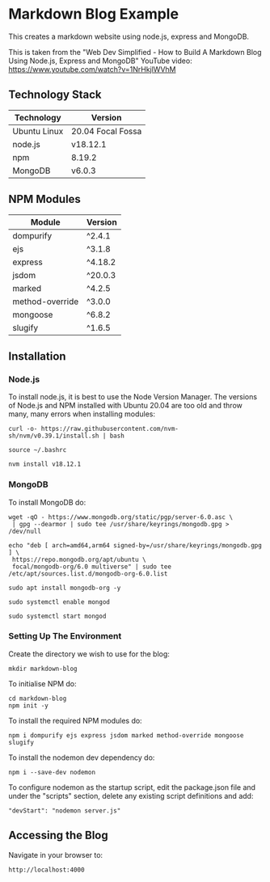 # Markdown Blog Example

This creates a markdown website using node.js, express and MongoDB.

This is taken from the "Web Dev Simplified - How to Build A Markdown Blog Using Node.js, Express and MongoDB" YouTube video: https://www.youtube.com/watch?v=1NrHkjlWVhM

## Technology Stack

| Technology | Version |
|------------|---------|
| Ubuntu Linux | 20.04 Focal Fossa |
| node.js | v18.12.1 |
| npm | 8.19.2 |
| MongoDB | v6.0.3 |

## NPM Modules

| Module | Version |
|--------|---------|
| dompurify | ^2.4.1 |
| ejs | ^3.1.8 |
| express | ^4.18.2 |
| jsdom | ^20.0.3 |
| marked | ^4.2.5 |
| method-override | ^3.0.0 |
| mongoose | ^6.8.2 |
| slugify | ^1.6.5 |

## Installation

### Node.js

To install node.js, it is best to use the Node Version Manager. The versions of Node.js and NPM installed with Ubuntu 20.04 are too old and throw many, many errors when installing modules:

    curl -o- https://raw.githubusercontent.com/nvm-sh/nvm/v0.39.1/install.sh | bash

    source ~/.bashrc

    nvm install v18.12.1

### MongoDB

To install MongoDB do:

    wget -qO - https://www.mongodb.org/static/pgp/server-6.0.asc \
     | gpg --dearmor | sudo tee /usr/share/keyrings/mongodb.gpg > /dev/null

    echo "deb [ arch=amd64,arm64 signed-by=/usr/share/keyrings/mongodb.gpg ] \
     https://repo.mongodb.org/apt/ubuntu \
     focal/mongodb-org/6.0 multiverse" | sudo tee /etc/apt/sources.list.d/mongodb-org-6.0.list

    sudo apt install mongodb-org -y

    sudo systemctl enable mongod

    sudo systemctl start mongod

### Setting Up The Environment

Create the directory we wish to use for the blog:

    mkdir markdown-blog

To initialise NPM do:

    cd markdown-blog
    npm init -y

To install the required NPM modules do:

    npm i dompurify	ejs	express	jsdom marked method-override mongoose slugify

To install the nodemon dev dependency do:

    npm i --save-dev nodemon

To configure nodemon as the startup script, edit the package.json file and under the "scripts" section, delete any existing script definitions and add:

    "devStart": "nodemon server.js"

## Accessing the Blog

Navigate in your browser to:

    http://localhost:4000
